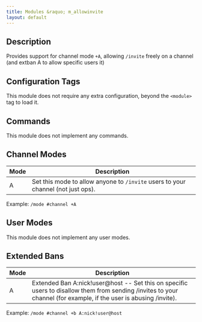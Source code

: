 ```yaml
---
title: Modules &raquo; m_allowinvite
layout: default
---
```


## Description	

Provides support for channel mode `+A`, allowing `/invite` freely on a
channel (and extban A to allow specific users it)

## Configuration Tags

This module does not require any extra configuration, beyond the `<module>` tag to load it.

## Commands

This module does not implement any commands.

## Channel Modes

Mode | Description
---- | -----------
A | Set this mode to allow anyone to `/invite` users to your channel (not just ops).

Example: `/mode #channel +A`

## User Modes

This module does not implement any user modes.

## Extended Bans

Mode | Description
---- | -----------
A | Extended Ban A:nick!user@host -- Set this on specific users to disallow them from sending /invites to your channel (for example, if the user is abusing /invite). 

Example: `/mode #channel +b A:nick!user@host`
